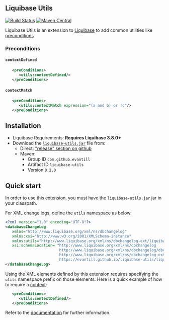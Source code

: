 Liquibase Utils
-----------------
[![Build Status](https://travis-ci.org/evantill/liquibase-utils.svg?branch=master)](https://travis-ci.org/evantill/liquibase-utils)
[![Maven Central](https://img.shields.io/maven-central/v/com.github.evantill/liquibase-utils)](https://search.maven.org/search?q=g:com.github.evantill%20a:liquibase-utils)

Liquibase Utils is an extension to [Liquibase] to add common utilities like [preconditions][liquibase-doc-preconditions]

### Preconditions

#### `contextDefined`

```XML
   <preConditions>
      <utils:contextDefined/>
   </preConditions>
```

#### `contextMatch`

```XML
   <preConditions>
      <utils:contextMatch expression="(a and b) or !c"/>
   </preConditions>
```

## Installation

* Liquibase Requirements: **Requires Liquibase 3.8.0+**
* Download the [`liquibase-utils.jar`][latest-release] file from:
   - Direct: ["release" section on github][latest-release]
   - Maven: 
       - Group ID `com.github.evantill`
       - Artifact ID `liquibase-utils`
       - Version `0.2.0`

## Quick start

In order to use this extension, you must have the [`liquibase-utils.jar`][latest-release]
jar in your classpath.

For XML change logs, define the <code>utils</code> namespace as below:

```XML
<?xml version="1.0" encoding="UTF-8"?>
<databaseChangeLog
   xmlns="http://www.liquibase.org/xml/ns/dbchangelog"
   xmlns:xsi="http://www.w3.org/2001/XMLSchema-instance"
   xmlns:utils="http://www.liquibase.org/xml/ns/dbchangelog-ext/liquibase-utils"
   xsi:schemaLocation= "http://www.liquibase.org/xml/ns/dbchangelog
                        http://www.liquibase.org/xml/ns/dbchangelog/dbchangelog-3.8.xsd 
                        http://www.liquibase.org/xml/ns/dbchangelog-ext/liquibase-utils 
                        https://evantill.github.io/liquibase-utils/liquibase-utils-0.2.xsd">
</databaseChangeLog>
```

Using the XML elements defined by this extension requires specifying the <code>utils</code>
namespace prefix on those elements.  Here is a quick example of how to require a [context][liquibase-doc-contexts]:

```XML
   <preConditions>
      <utils:contextDefined/>
   </preConditions>
```

Refer to the [documentation] for further information.

[latest-release]: https://search.maven.org/search?q=a:liquibase-utils
[documentation]: https://evantill.github.io/liquibase-utils/

[liquibase]: https://www.liquibase.org/ 
[liquibase-doc-preconditions]: https://docs.liquibase.com/concepts/advanced/preconditions.html?Highlight=preconditions 
[liquibase-doc-contexts]: https://docs.liquibase.com/concepts/advanced/contexts.html
